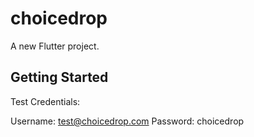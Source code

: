 # choicedrop

A new Flutter project.

## Getting Started

Test Credentials:

Username: test@choicedrop.com
Password: choicedrop
